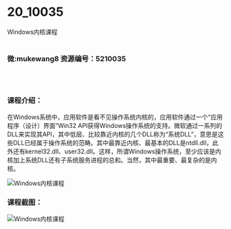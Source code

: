 # 20_10035
Windows内核课程
<br/></br>
<h3>微:mukewang8 资源编号：5210035</h3>
<br/></br>
<h3>课程介绍：</h3>
<p>在Windows系统中，应用软件是看不见操作系统内核的，应用软件通过一个“应用程序（设计）界面”Win32 API获得Windows操作系统的支持。微软通过一系列的DLL来实现其API，其中低层、比较靠近内核的几个DLL称为“系统DLL”，意思是这些DLL已经属于操作系统的范畴。其中最靠近内核、最基本的DLL是ntdll.dll，此外还有kernel32.dll、user32.dll。这样，所谓Windows操作系统，至少应该是内核加上系统DLL还有子系统服务进程的总和。当然，其中最重要、最复杂的是内核。</p>
<p><img src="https://www.ko996.com/wp-content/uploads/img/2020/01/1-66-300x181.png" alt="Windows内核课程"></p>
<div class="info-desc">
<h3>课程截图：</h3>
<p><img src="https://www.ko996.com/wp-content/uploads/img/2020/01/11-65.png" alt="Windows内核课程"></p>


			
</div>
